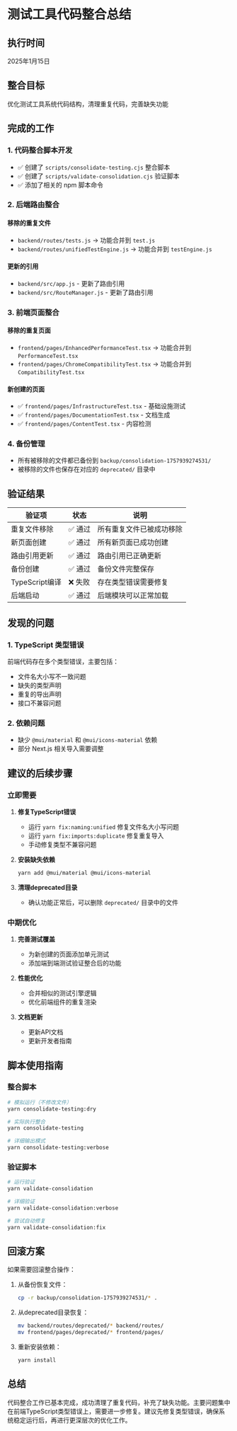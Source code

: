 # 测试工具代码整合总结

## 执行时间
2025年1月15日

## 整合目标
优化测试工具系统代码结构，清理重复代码，完善缺失功能

## 完成的工作

### 1. 代码整合脚本开发
- ✅ 创建了 `scripts/consolidate-testing.cjs` 整合脚本
- ✅ 创建了 `scripts/validate-consolidation.cjs` 验证脚本
- ✅ 添加了相关的 npm 脚本命令

### 2. 后端路由整合
#### 移除的重复文件
- `backend/routes/tests.js` → 功能合并到 `test.js`
- `backend/routes/unifiedTestEngine.js` → 功能合并到 `testEngine.js`

#### 更新的引用
- `backend/src/app.js` - 更新了路由引用
- `backend/src/RouteManager.js` - 更新了路由引用

### 3. 前端页面整合
#### 移除的重复页面
- `frontend/pages/EnhancedPerformanceTest.tsx` → 功能合并到 `PerformanceTest.tsx`
- `frontend/pages/ChromeCompatibilityTest.tsx` → 功能合并到 `CompatibilityTest.tsx`

#### 新创建的页面
- ✅ `frontend/pages/InfrastructureTest.tsx` - 基础设施测试
- ✅ `frontend/pages/DocumentationTest.tsx` - 文档生成
- ✅ `frontend/pages/ContentTest.tsx` - 内容检测

### 4. 备份管理
- 所有被移除的文件都已备份到 `backup/consolidation-1757939274531/`
- 被移除的文件也保存在对应的 `deprecated/` 目录中

## 验证结果

| 验证项 | 状态 | 说明 |
|--------|------|------|
| 重复文件移除 | ✅ 通过 | 所有重复文件已被成功移除 |
| 新页面创建 | ✅ 通过 | 所有新页面已成功创建 |
| 路由引用更新 | ✅ 通过 | 路由引用已正确更新 |
| 备份创建 | ✅ 通过 | 备份文件完整保存 |
| TypeScript编译 | ❌ 失败 | 存在类型错误需要修复 |
| 后端启动 | ✅ 通过 | 后端模块可以正常加载 |

## 发现的问题

### 1. TypeScript 类型错误
前端代码存在多个类型错误，主要包括：
- 文件名大小写不一致问题
- 缺失的类型声明
- 重复的导出声明
- 接口不兼容问题

### 2. 依赖问题
- 缺少 `@mui/material` 和 `@mui/icons-material` 依赖
- 部分 Next.js 相关导入需要调整

## 建议的后续步骤

### 立即需要
1. **修复TypeScript错误**
   - 运行 `yarn fix:naming:unified` 修复文件名大小写问题
   - 运行 `yarn fix:imports:duplicate` 修复重复导入
   - 手动修复类型不兼容问题

2. **安装缺失依赖**
   ```bash
   yarn add @mui/material @mui/icons-material
   ```

3. **清理deprecated目录**
   - 确认功能正常后，可以删除 `deprecated/` 目录中的文件

### 中期优化
1. **完善测试覆盖**
   - 为新创建的页面添加单元测试
   - 添加端到端测试验证整合后的功能

2. **性能优化**
   - 合并相似的测试引擎逻辑
   - 优化前端组件的重复渲染

3. **文档更新**
   - 更新API文档
   - 更新开发者指南

## 脚本使用指南

### 整合脚本
```bash
# 模拟运行（不修改文件）
yarn consolidate-testing:dry

# 实际执行整合
yarn consolidate-testing

# 详细输出模式
yarn consolidate-testing:verbose
```

### 验证脚本
```bash
# 运行验证
yarn validate-consolidation

# 详细验证
yarn validate-consolidation:verbose

# 尝试自动修复
yarn validate-consolidation:fix
```

## 回滚方案
如果需要回滚整合操作：

1. 从备份恢复文件：
   ```bash
   cp -r backup/consolidation-1757939274531/* .
   ```

2. 从deprecated目录恢复：
   ```bash
   mv backend/routes/deprecated/* backend/routes/
   mv frontend/pages/deprecated/* frontend/pages/
   ```

3. 重新安装依赖：
   ```bash
   yarn install
   ```

## 总结
代码整合工作已基本完成，成功清理了重复代码，补充了缺失功能。主要问题集中在前端TypeScript类型错误上，需要进一步修复。建议先修复类型错误，确保系统稳定运行后，再进行更深层次的优化工作。
